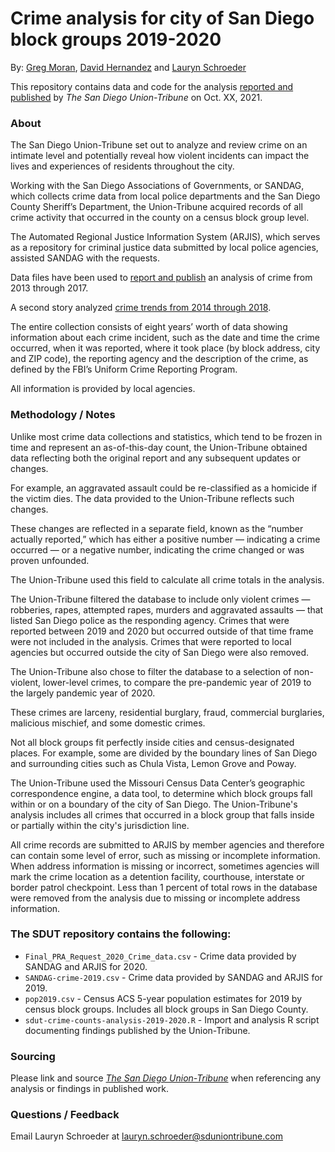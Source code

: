 # Crime analysis for city of San Diego block groups 2019-2020
By: [Greg Moran](https://www.sandiegouniontribune.com/sdut-greg-moran-staff.html), [David Hernandez](https://www.sandiegouniontribune.com/sdut-david-hernandez-staff.html) and [Lauryn Schroeder](https://www.sandiegouniontribune.com/sdut-lauryn-schroeder-staff.html)

This repository contains data and code for the analysis [reported and published](XXXXX) by *The San Diego Union-Tribune* on Oct. XX, 2021.

### About

The San Diego Union-Tribune set out to analyze and review crime on an intimate level and potentially reveal how violent incidents can impact the lives and experiences of residents throughout the city.

Working with the San Diego Associations of Governments, or SANDAG, which collects crime data from local police departments and the San Diego County Sheriff’s Department, the Union-Tribune acquired records of all crime activity that occurred in the county on a census block group level.

The Automated Regional Justice Information System (ARJIS), which serves as a repository for criminal justice data submitted by local police agencies, assisted SANDAG with the requests.

Data files have been used to [report and publish](https://www.sandiegouniontribune.com/story/2019-03-28/crime-counts-as-crime-falls-to-record-lows-some-neighborhoods-are-left-behind) an analysis of crime from 2013 through 2017.

A second story analyzed [crime trends from 2014 through 2018](https://www.sandiegouniontribune.com/news/public-safety/story/2019-06-05/more-city-neighborhoods-see-increase-in-violent-crimes-new-data-analysis-shows).

The entire collection consists of eight years’ worth of data showing information about each crime incident, such as the date and time the crime occurred, when it was reported, where it took place (by block address, city and ZIP code), the reporting agency and the description of the crime, as defined by the FBI’s Uniform Crime Reporting Program.

All information is provided by local agencies.

### Methodology / Notes

Unlike most crime data collections and statistics, which tend to be frozen in time and represent an as-of-this-day count, the Union-Tribune obtained data reflecting both the original report and any subsequent updates or changes.

For example, an aggravated assault could be re-classified as a homicide if the victim dies. The data provided to the Union-Tribune reflects such changes.

These changes are reflected in a separate field, known as the “number actually reported,” which has either a positive number — indicating a crime occurred — or a negative number, indicating the crime changed or was proven unfounded.

The Union-Tribune used this field to calculate all crime totals in the analysis.

The Union-Tribune filtered the database to include only violent crimes — robberies, rapes, attempted rapes, murders and aggravated assaults — that listed San Diego police as the responding agency. Crimes that were reported between 2019 and 2020 but occurred outside of that time frame were not included in the analysis. Crimes that were reported to local agencies but occurred outside the city of San Diego were also removed.

The Union-Tribune also chose to filter the database to a selection of non-violent, lower-level crimes, to compare the pre-pandemic year of 2019 to the largely pandemic year of 2020.

These crimes are larceny, residential burglary, fraud, commercial burglaries, malicious mischief, and some domestic crimes.

Not all block groups fit perfectly inside cities and census-designated places. For example, some are divided by the boundary lines of San Diego and surrounding cities such as Chula Vista, Lemon Grove and Poway.

The Union-Tribune used the Missouri Census Data Center’s geographic correspondence engine, a data tool, to determine which block groups fall within or on a boundary of the city of San Diego. The Union-Tribune's analysis includes all crimes that occurred in a block group that falls inside or partially within the city's jurisdiction line.

All crime records are submitted to ARJIS by member agencies and therefore can contain some level of error, such as missing or incomplete information. When address information is missing or incorrect, sometimes agencies will mark the crime location as a detention facility, courthouse, interstate or border patrol checkpoint. Less than 1 percent of total rows in the database were removed from the analysis due to missing or incomplete address information.

### The SDUT repository contains the following:

- `Final_PRA_Request_2020_Crime_data.csv` - Crime data provided by SANDAG and ARJIS for 2020.
- `SANDAG-crime-2019.csv` - Crime data provided by SANDAG and ARJIS for 2019.
- `pop2019.csv` - Census ACS 5-year population estimates for 2019 by census block groups. Includes all block groups in San Diego County.
- `sdut-crime-counts-analysis-2019-2020.R` - Import and analysis R script documenting findings published by the Union-Tribune.

### Sourcing
Please link and source [*The San Diego Union-Tribune*](https://www.sandiegouniontribune.com/) when referencing any analysis or findings in published work.

### Questions / Feedback

Email Lauryn Schroeder at [lauryn.schroeder@sduniontribune.com](mailto:lauryn.schroeder@sduniontribune.com)
